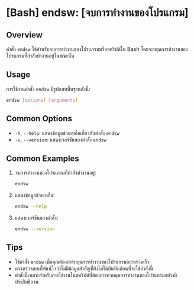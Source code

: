 # [Bash] endsw: [จบการทำงานของโปรแกรม]

## Overview
คำสั่ง `endsw` ใช้สำหรับจบการทำงานของโปรแกรมหรือสคริปต์ใน Bash โดยจะหยุดการทำงานของโปรแกรมที่กำลังทำงานอยู่ในขณะนั้น

## Usage
การใช้งานคำสั่ง `endsw` มีรูปแบบพื้นฐานดังนี้:

```bash
endsw [options] [arguments]
```

## Common Options
- `-h`, `--help`: แสดงข้อมูลช่วยเหลือเกี่ยวกับคำสั่ง `endsw`
- `-v`, `--version`: แสดงเวอร์ชันของคำสั่ง `endsw`

## Common Examples
1. จบการทำงานของโปรแกรมที่กำลังทำงานอยู่:
   ```bash
   endsw
   ```

2. แสดงข้อมูลช่วยเหลือ:
   ```bash
   endsw --help
   ```

3. แสดงเวอร์ชันของคำสั่ง:
   ```bash
   endsw --version
   ```

## Tips
- ใช้คำสั่ง `endsw` เมื่อคุณต้องการหยุดการทำงานของโปรแกรมอย่างรวดเร็ว
- ควรตรวจสอบให้แน่ใจว่าไม่มีข้อมูลสำคัญที่ยังไม่ได้บันทึกก่อนที่จะใช้คำสั่งนี้
- คำสั่งนี้เหมาะสำหรับการใช้งานในสคริปต์ที่ต้องการควบคุมการทำงานของโปรแกรมอย่างมีประสิทธิภาพ